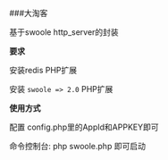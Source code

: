 ###大淘客

基于swoole http_server的封装

**要求**

安装redis PHP扩展

安装 `swoole => 2.0` PHP扩展


**使用方式**

配置 config.php里的AppId和APPKEY即可


命令控制台: php swoole.php 即可启动
